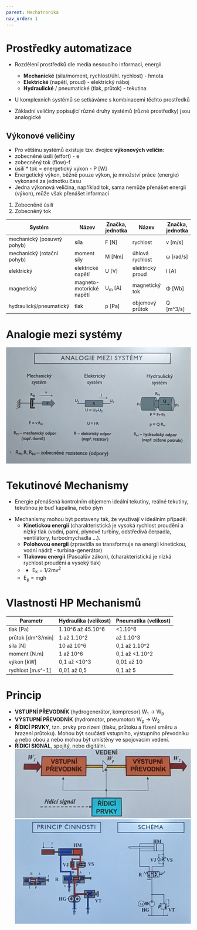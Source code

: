 ```yaml
---
parent: Mechatronika
nav_order: 1
---
```

# Prostředky automatizace

- Rozdělení prostředků dle media nesoucího informaci, energii
	* **Mechanické** (sila/moment, rychlost/úhl. rychlost) - hmota
	- **Elektrické** (napětí, proud) - elektrický náboj
	- **Hydraulické** / pneumatické (tlak, průtok) - tekutina

- U komplexních systémů se setkáváme s kombinacemi těchto prostředků
- Základní veličiny popisující různé druhy systémů (různé prostředky) jsou analogické

## Výkonové veličiny
- Pro většinu systémů existuje tzv. dvojice **výkonových veličin**:
- zobecněné úsili (effort) - e
- zobecněný tok (flow)-f
- úsilí \* tok = energetický výkon - P [W] 
- Energetický výkon, běžně pouze výkon, je množství práce (energie) vykonané za jednotku času
- Jedna výkonová veličina, například tok, sama nemůže přenášet energii (výkon), může však přenášet informaci

1. Zobecněné úsilí
2. Zobecněný tok

| Systém                     | Název                    | Značka, jednotka  | Název            | Značka, jednotka |
| -------------------------- | ------------------------ | ----------------- | ---------------- | ---------------- |
| mechanický (posuvný pohyb) | síla                     | F [N]             | rychlost         | v [m/s]          |
| mechanický (rotační pohyb) | moment síly              | M [Nm]            | úhlová rychlost  | ω [rad/s]        |
| elektrický                 | elektrické napětí        | U [V]             | elektrický proud | I [A]            |
| magnetický                 | magneto-motorické napětí | U<sub>m</sub> [A] | magnetický tok   | Φ [Wb]           |
| hydraulický/pneumatický    | tlak                     | p [Pa]            | objemový průtok  | Q [m^3/s]        | 

# Analogie mezi systémy 
![](../Photos/PXL_20220916_071534929.jpg)
# Tekutinové Mechanismy
- Energie přenášená kontrolním objemem ideální tekutiny, reálné tekutiny, tekutinou je buď kapalina, nebo plyn
* Mechanismy mohou být postaveny tak, že využívají v ideálním případě: 
	* **Kinetickou energii** (charakteristická je vysoká rychlost proudění a nízký tlak (vodní, parní, plynové turbiny, odstředivá čerpadla, ventilátory, turbodmychadla ...).
	* **Polohovou energii** (zpravidla se transformuje na energii kinetickou, vodní nádrž - turbina-generátor)
	* **Tlakovou energii** (Pascalův zákon), (charakteristická je nízká rychlost proudění a vysoký tlak)
	* - E<sub>k</sub> = 1/2mv<sup>2</sup>
	- E<sub>p</sub> = mgh

# Vlastnosti HP Mechanismů

| Parametr          | Hydraulika (velikost) | Pneumatika (velikost) |
| ----------------- | --------------------- | --------------------- |
| tlak [Pa]         | 1.10^6 až 45.10^6     | <1.10^6               |
| průtok [dm^3/min] | 1 až 1.10^2           | až 1.10^3             |
| síla [N]          | 10 až 10^6            | 0,1 až 1.10^2         |
| moment [N.m]      | 1 až 10^6             | 0,1 až <1.10^2        |
| výkon [kW]        | 0,1 až <10^3          | 0,01 až 10            |
| rychlost [m.s^-1] | 0,01 až 0,5           | 0,1 až 5              |

# Princip
- **VSTUPNÍ PŘEVODNÍK** (hydrogenerátor, kompresor) W<sub>1</sub> → W<sub>p</sub>
- **VÝSTUPNÍ PŘEVODNÍK** (hydromotor, pneumotor) W<sub>p</sub> → W<sub>2</sub>
- **ŘÍDICÍ PRVKY**, tzn. prvky pro rizeni (tlaku, průtoku a řízení směru a hrazení průtoku). Mohou být součástí vstupního, výstupního převodníku a nebo obou a nebo mohou být umístěny ve spojovacím vedení.
- **ŘÍDICI SIGNÁL**, spojitý, nebo digitálni.
![](../Photos/PXL_20220916_072916904.jpg)
![](../Photos/PXL_20220916_073124077.jpg)
